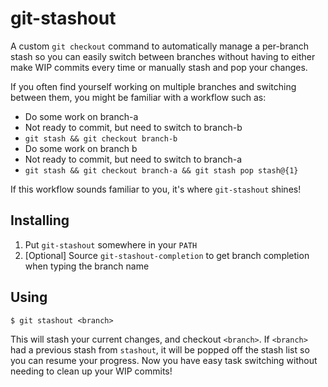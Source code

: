 # git-stashout

A custom `git checkout` command to automatically manage a per-branch stash so you
can easily switch between branches without having to either make WIP commits
every time or manually stash and pop your changes.

If you often find yourself working on multiple branches and switching between
them, you might be familiar with a workflow such as:

- Do some work on branch-a
- Not ready to commit, but need to switch to branch-b
- `git stash && git checkout branch-b`
- Do some work on branch b
- Not ready to commit, but need to switch to branch-a
- `git stash && git checkout branch-a && git stash pop stash@{1}`

If this workflow sounds familiar to you, it's where `git-stashout` shines!

## Installing

1. Put `git-stashout` somewhere in your `PATH`
2. [Optional] Source `git-stashout-completion` to get branch completion when
   typing the branch name

## Using

```shell
$ git stashout <branch>
```

This will stash your current changes, and checkout `<branch>`. If `<branch>` had
a previous stash from `stashout`, it will be popped off the stash list so you
can resume your progress. Now you have easy task switching without needing to clean up your WIP commits!
